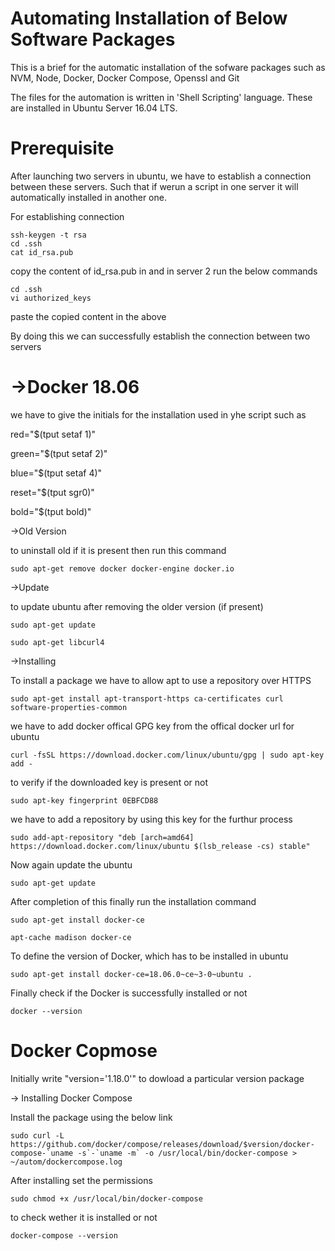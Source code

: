 # Automating Installation of Below Software Packages

This is a brief for the automatic installation of the sofware packages such as NVM, Node, Docker, Docker Compose, Openssl and Git

The files for the automation is written in 'Shell Scripting' language. These are installed in Ubuntu Server 16.04 LTS.

# Prerequisite

After launching two servers in ubuntu, we have to establish a connection between these servers. Such that if werun a script in one server it will automatically installed in another one.

For establishing connection

```console
ssh-keygen -t rsa
cd .ssh
cat id_rsa.pub
```

copy the content of id_rsa.pub in and in server 2 run the below commands

```console
cd .ssh
vi authorized_keys
```

paste the copied content in the above

By doing this we can successfully establish the connection between two servers


# ->Docker 18.06
we have to give the initials for the installation used in yhe script such as

red="$(tput setaf 1)"

green="$(tput setaf 2)"

blue="$(tput setaf 4)"

reset="$(tput sgr0)"

bold="$(tput bold)"

->Old Version

to uninstall old if it is present then run this command
```console
sudo apt-get remove docker docker-engine docker.io
```

->Update

to update ubuntu after removing the older version (if present)

```console
sudo apt-get update

sudo apt-get libcurl4
```
->Installing

To install a package we have to allow apt to use a repository over HTTPS

```console
sudo apt-get install apt-transport-https ca-certificates curl software-properties-common
```

we have to add docker offical GPG key from the offical docker url for ubuntu

```console
curl -fsSL https://download.docker.com/linux/ubuntu/gpg | sudo apt-key add -
```

to verify if the downloaded key is present or not

```console
sudo apt-key fingerprint 0EBFCD88
```

we have to add a repository by using this key for the furthur process

```console
sudo add-apt-repository "deb [arch=amd64] https://download.docker.com/linux/ubuntu $(lsb_release -cs) stable"
```

Now again update the ubuntu

```console
sudo apt-get update
```

After completion of this finally run the installation command

```console
sudo apt-get install docker-ce

apt-cache madison docker-ce
```

To define the version of Docker, which has to be installed in ubuntu

```console
sudo apt-get install docker-ce=18.06.0~ce~3-0~ubuntu .
```

Finally check if the Docker is successfully installed or not

```console
docker --version
```


# Docker Copmose

Initially write "version='1.18.0'" to dowload a particular version package


-> Installing Docker Compose

Install the package using the below link

```console
sudo curl -L https://github.com/docker/compose/releases/download/$version/docker-compose-`uname -s`-`uname -m` -o /usr/local/bin/docker-compose > ~/autom/dockercompose.log
```

After installing set the permissions

```console
sudo chmod +x /usr/local/bin/docker-compose
```

to check wether it is installed or not

```console
docker-compose --version
```
